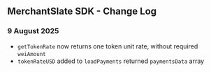 
## MerchantSlate SDK - Change Log

### 9 August 2025
* `getTokenRate` now returns one token unit rate, without required `weiAmount`
* `tokenRateUSD` added to `loadPayments` returned `paymentsData` array